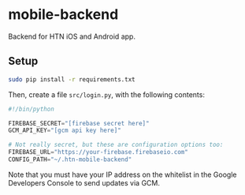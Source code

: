 mobile-backend
==============

Backend for HTN iOS and Android app.

Setup
-----

```bash
sudo pip install -r requirements.txt
```

Then, create a file `src/login.py`, with the following contents:

```python
#!/bin/python

FIREBASE_SECRET="[firebase secret here]"
GCM_API_KEY="[gcm api key here]"

# Not really secret, but these are configuration options too:
FIREBASE_URL="https://your-firebase.firebaseio.com"
CONFIG_PATH="~/.htn-mobile-backend"
```

Note that you must have your IP address on the whitelist in the Google Developers
Console to send updates via GCM.
